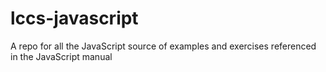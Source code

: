 # lccs-javascript
A repo for all the JavaScript source of examples and exercises referenced in the JavaScript manual
